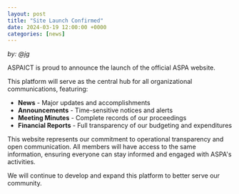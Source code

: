 ```yaml
---
layout: post
title: "Site Launch Confirmed"
date: 2024-03-19 12:00:00 +0000
categories: [news]
---
```

*by: @jg*

ASPAICT is proud to announce the launch of the official ASPA website.

This platform will serve as the central hub for all organizational communications, featuring:

*   **News** - Major updates and accomplishments
*   **Announcements** - Time-sensitive notices and alerts
*   **Meeting Minutes** - Complete records of our proceedings
*   **Financial Reports** - Full transparency of our budgeting and expenditures

This website represents our commitment to operational transparency and open communication. All members will have access to the same information, ensuring everyone can stay informed and engaged with ASPA's activities.

We will continue to develop and expand this platform to better serve our community.


